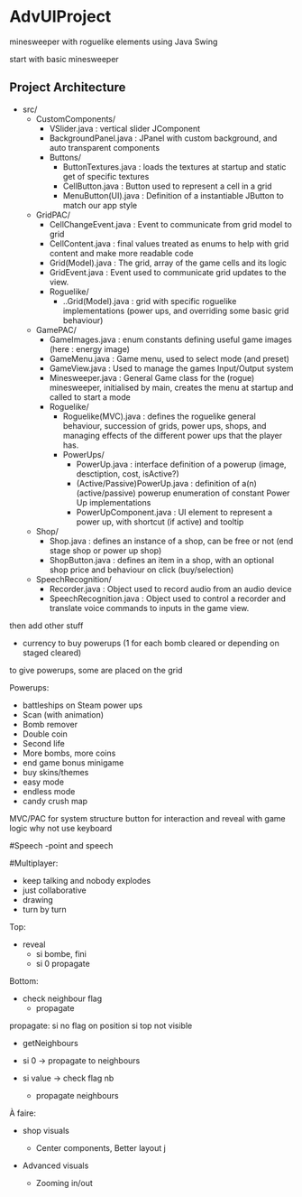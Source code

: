 # AdvUIProject

minesweeper with roguelike elements using Java Swing

start with basic minesweeper

## Project Architecture
- src/
  - CustomComponents/
    - VSlider.java : vertical slider JComponent
    - BackgroundPanel.java : JPanel with custom background, and auto transparent components
    - Buttons/
      - ButtonTextures.java : loads the textures at startup and static get of specific textures
      - CellButton.java : Button used to represent a cell in a grid
      - MenuButton(UI).java : Definition of a instantiable JButton to match our app style
  - GridPAC/
    - CellChangeEvent.java : Event to communicate from grid model to grid
    - CellContent.java : final values treated as enums to help with grid content and make more readable code
    - Grid(Model).java : The grid, array of the game cells and its logic
    - GridEvent.java : Event used to communicate grid updates to the view.
    - Roguelike/
      - ..Grid(Model).java : grid with specific roguelike implementations (power ups, and overriding some basic grid behaviour)
  - GamePAC/
    - GameImages.java : enum constants defining useful game images (here : energy image)
    - GameMenu.java : Game menu, used to select mode (and preset)
    - GameView.java : Used to manage the games Input/Output system
    - Minesweeper.java : General Game class for the (rogue) minesweeper, initialised by main, creates the menu at startup and called to start a mode
    - Roguelike/
      - Roguelike(MVC).java : defines the roguelike general behaviour, succession of grids, power ups, shops, and managing effects of the different power ups that the player has.
      - PowerUps/
        - PowerUp.java : interface definition of a powerup (image, desctiption, cost, isActive?)
        - (Active/Passive)PowerUp.java : definition of a(n) (active/passive) powerup enumeration of constant Power Up implementations
        - PowerUpComponent.java : UI element to represent a power up, with shortcut (if active) and tooltip
  - Shop/
    - Shop.java : defines an instance of a shop, can be free or not (end stage shop or power up shop)
    - ShopButton.java : defines an item in a shop, with an optional shop price and behaviour on click (buy/selection)
  - SpeechRecognition/
    - Recorder.java : Object used to record audio from an audio device
    - SpeechRecognition.java : Object used to control a recorder and translate voice commands to inputs in the game view.

then add other stuff

- currency to buy powerups (1 for each bomb cleared or depending on staged cleared)

to give powerups, some are placed on the grid

Powerups:
- battleships on Steam power ups 
- Scan (with animation)
- Bomb remover
- Double coin
- Second life
- More bombs, more coins
- end game bonus minigame
- buy skins/themes
- easy mode
- endless mode
- candy crush map

MVC/PAC for system structure button for interaction and reveal with game logic why not use keyboard

#Speech
-point and speech

#Multiplayer:
- keep talking and nobody explodes
- just collaborative
- drawing
- turn by turn

Top:
- reveal
    - si bombe, fini
    - si 0 propagate

Bottom:
- check neighbour flag
    - propagate 


propagate:
si no flag on position
si top not visible
 - getNeighbours
 - si 0 -> propagate to neighbours


 - si value -> check flag nb
    - propagate neighbours


À faire:
- shop visuals
  - Center components, Better layout j

  

- Advanced visuals
  - Zooming in/out

